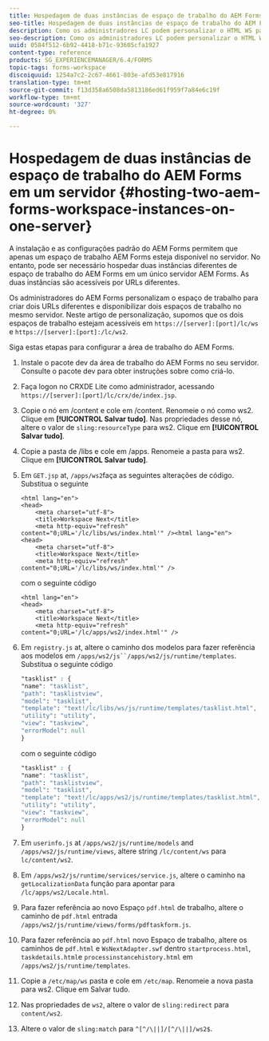 ```yaml
---
title: Hospedagem de duas instâncias de espaço de trabalho do AEM Forms em um servidor
seo-title: Hospedagem de duas instâncias de espaço de trabalho do AEM Forms em um servidor
description: Como os administradores LC podem personalizar o HTML WS para hospedar duas instâncias em um único servidor acessível por meio de URLs diferentes.
seo-description: Como os administradores LC podem personalizar o HTML WS para hospedar duas instâncias em um único servidor acessível por meio de URLs diferentes.
uuid: 0584f512-6b92-4418-b71c-93605cfa1927
content-type: reference
products: SG_EXPERIENCEMANAGER/6.4/FORMS
topic-tags: forms-workspace
discoiquuid: 1254a7c2-2c67-4661-803e-afd53e817916
translation-type: tm+mt
source-git-commit: f13d358a6508da5813186ed61f959f7a84e6c19f
workflow-type: tm+mt
source-wordcount: '327'
ht-degree: 0%

---
```



# Hospedagem de duas instâncias de espaço de trabalho do AEM Forms em um servidor {#hosting-two-aem-forms-workspace-instances-on-one-server}

A instalação e as configurações padrão do AEM Forms permitem que apenas um espaço de trabalho AEM Forms esteja disponível no servidor. No entanto, pode ser necessário hospedar duas instâncias diferentes de espaço de trabalho do AEM Forms em um único servidor AEM Forms. As duas instâncias são acessíveis por URLs diferentes.

Os administradores do AEM Forms personalizam o espaço de trabalho para criar dois URLs diferentes e disponibilizar dois espaços de trabalho no mesmo servidor. Neste artigo de personalização, supomos que os dois espaços de trabalho estejam acessíveis em `https://[server]:[port]/lc/ws` e `https://[server]:[port]:/lc/ws2`.

Siga estas etapas para configurar a área de trabalho do AEM Forms.

1. Instale o pacote dev da área de trabalho do AEM Forms no seu servidor. Consulte o pacote [](/help/forms/using/introduction-customizing-html-workspace.md#p-crx-package-p)dev para obter instruções sobre como criá-lo.
1. Faça logon no CRXDE Lite como administrador, acessando `https://[server]:[port]/lc/crx/de/index.jsp`.
1. Copie o nó em /content e cole em /content. Renomeie o nó como ws2. Clique em **[!UICONTROL Salvar tudo]**. Nas propriedades desse nó, altere o valor de `sling:resourceType` para ws2. Clique em **[!UICONTROL Salvar tudo]**.

1. Copie a pasta de /libs e cole em /apps. Renomeie a pasta para ws2. Clique em **[!UICONTROL Salvar tudo]**.
1. Em `GET.jsp` at, `/apps/ws2`faça as seguintes alterações de código. Substitua o seguinte

   ```
   <html lang="en">
   <head>
       <meta charset="utf-8">
       <title>Workspace Next</title>
       <meta http-equiv="refresh" content="0;URL='/lc/libs/ws/index.html'" /><html lang="en">
   <head>
       <meta charset="utf-8">
       <title>Workspace Next</title>
       <meta http-equiv="refresh" content="0;URL='/lc/libs/ws/index.html'" />
   ```

   com o seguinte código

   ```
   <html lang="en">
   <head>
       <meta charset="utf-8">
       <title>Workspace Next</title>
       <meta http-equiv="refresh" content="0;URL='/lc/apps/ws2/index.html'" />
   ```

1. Em `registry.js` at, altere o caminho dos modelos para fazer referência aos modelos em `/apps/ws2/js``/apps/ws2/js/runtime/templates`. Substitua o seguinte código

   ```css
   "tasklist" : {
   "name": "tasklist",
   "path": "tasklistview",
   "model": "tasklist",
   "template": "text!/lc/libs/ws/js/runtime/templates/tasklist.html",
   "utility": "utility",
   "view": "taskview",
   "errorModel": null
   }
   ```

   com o seguinte código

   ```css
   "tasklist" : {
   "name": "tasklist",
   "path": "tasklistview",
   "model": "tasklist",
   "template": "text!/lc/apps/ws2/js/runtime/templates/tasklist.html",
   "utility": "utility",
   "view": "taskview",
   "errorModel": null
   }
   ```

1. Em `userinfo.js` at `/apps/ws2/js/runtime/models` and `/apps/ws2/js/runtime/views`, altere string `/lc/content/ws` para `lc/content/ws2`.

1. Em `/apps/ws2/js/runtime/services/service.js`, altere o caminho na `getLocalizationData` função para apontar para `/lc/apps/ws2/Locale.html`.

1. Para fazer referência ao novo Espaço `pdf.html` de trabalho, altere o caminho de `pdf.html` entrada `/apps/ws2/js/runtime/views/forms/pdftaskform.js`.

1. Para fazer referência ao `pdf.html` novo Espaço de trabalho, altere os caminhos de `pdf.html` e `WsNextAdapter.swf` dentro `startprocess.html`, `taskdetails.html`e `processinstancehistory.html` em `/apps/ws2/js/runtime/templates`.

1. Copie a `/etc/map/ws` pasta e cole em `/etc/map`. Renomeie a nova pasta para ws2. Clique em Salvar tudo.

1. Nas propriedades de `ws2`, altere o valor de `sling:redirect` para `content/ws2`.

1. Altere o valor de `sling:match` para `^[^/\||]/[^/\||]/ws2$`.
